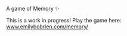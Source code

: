A game of Memory :sparkles:

This is a work in progress!
Play the game here: www.emilybobrien.com/memory/
